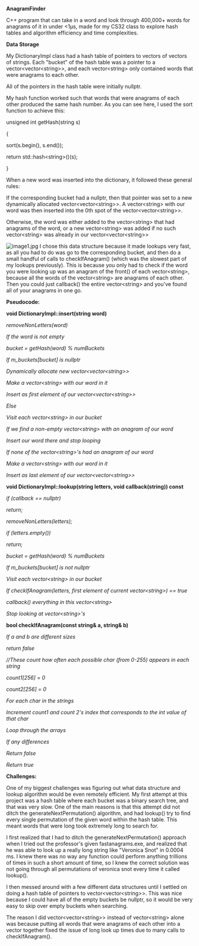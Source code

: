 **AnagramFinder**

C++ program that can take in a word and look through 400,000+ words for anagrams of it in under \<1μs, made for my CS32 class to explore hash tables and algorithm efficiency and time complexities.

**Data Storage**

My DictionaryImpl class had a hash table of pointers to vectors of vectors of strings. Each "bucket" of the hash table was a pointer to a vector\<vector\<string\>\>, and each vector\<string\> only contained words that were anagrams to each other.

All of the pointers in the hash table were initially nullptr.

My hash function worked such that words that were anagrams of each other produced the same hash number. As you can see here, I used the sort function to achieve this:

unsigned int getHash(string s)

{

sort(s.begin(), s.end());

return std::hash\<string\>()(s);

}

When a new word was inserted into the dictionary, it followed these general rules:

If the corresponding bucket had a nullptr, then that pointer was set to a new dynamically allocated vector\<vector\<string\>\>. A vector\<string\> with our word was then inserted into the 0th spot of the vector\<vector\<string\>\>.

Otherwise, the word was either added to the vector\<string\> that had anagrams of the word, or a new vector\<string\> was added if no such vector\<string\> was already in our vector\<vector\<string\>\>

![image1.jpg](RackMultipart20230615-1-mplxl9_html_aeefb21495c4fe43.gif)
I chose this data structure because it made lookups very fast, as all you had to do was go to the corresponding bucket, and then do a small handful of calls to checkIfAnagram() (which was the slowest part of my lookups previously). This is because you only had to check if the word you were looking up was an anagram of the front() of each vector\<string\>, because all the words of the vector\<string\> are anagrams of each other. Then you could just callback() the entire vector\<string\> and you've found all of your anagrams in one go.

**Pseudocode:**

**void DictionaryImpl::insert(string word)**

_removeNonLetters(word)_

_If the word is not empty_

_bucket = getHash(word) % numBuckets_

_If m\_buckets[bucket] is nullptr_

_Dynamically allocate new vector\<vector\<string\>\>_

_Make a vector\<string\> with our word in it_

_Insert as first element of our vector\<vector\<string\>\>_

_Else_

_Visit each vector\<string\> in our bucket_

_If we find a non-empty vector\<string\> with an anagram of our word_

_Insert our word there and stop looping_

_If none of the vector\<string\>'s had an anagram of our word_

_Make a vector\<string\> with our word in it_

_Insert as last element of our vector\<vector\<string\>\>_

**void DictionaryImpl::lookup(string letters, void callback(string)) const**

_if (callback == nullptr)_

_return;_

_removeNonLetters(letters);_

_if (letters.empty())_

_return;_

_bucket = getHash(word) % numBuckets_

_If m\_buckets[bucket] is not nullptr_

_Visit each vector\<string\> in our bucket_

_If checkIfAnagram(letters, first element of current vector\<string\>) == true_

_callback() everything in this vector\<string\>_

_Stop looking at vector\<string\>'s_

**bool checkIfAnagram(const string& a, string& b)**

_If a and b are different sizes_

_return false_

_//These count how often each possible char (from 0-255) appears in each string_

_count1[256] = 0_

_count2[256] = 0_

_For each char in the strings_

_Increment count1 and count 2's index that corresponds to the int value of that char_

_Loop through the arrays_

_If any differences_

_Return false_

_Return true_

**Challenges:**

One of my biggest challenges was figuring out what data structure and lookup algorithm would be even remotely efficient. My first attempt at this project was a hash table where each bucket was a binary search tree, and that was very slow. One of the main reasons is that this attempt did not ditch the generateNextPermutation() algorithm, and had lookup() try to find every single permutation of the given word within the hash table. This meant words that were long took extremely long to search for.

I first realized that I had to ditch the generateNextPermutation() approach when I tried out the professor's given fastanagrams.exe, and realized that he was able to look up a really long string like "Veronica Snot" in 0.0004 ms. I knew there was no way any function could perform anything trillions of times in such a short amount of time, so I knew the correct solution was not going through all permutations of veronica snot every time it called lookup().

I then messed around with a few different data structures until I settled on doing a hash table of pointers to vector\<vector\<string\>\>. This was nice because I could have all of the empty buckets be nullptr, so it would be very easy to skip over empty buckets when searching.

The reason I did vector\<vector\<string\>\> instead of vector\<string\> alone was because putting all words that were anagrams of each other into a vector together fixed the issue of long look up times due to many calls to checkIfAnagram().
